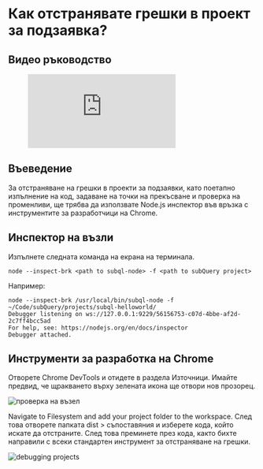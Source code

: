 # Как отстранявате грешки в проект за подзаявка?

## Видео ръководство

<figure class="video_container">
  <iframe src="https://www.youtube.com/embed/6NlaO-YN2q4" frameborder="0" allowfullscreen="true"></iframe>
</figure>

## Въеведение

За отстраняване на грешки в проекти за подзаявки, като поетапно изпълнение на код, задаване на точки на прекъсване и проверка на променливи, ще трябва да използвате Node.js инспектор във връзка с инструментите за разработчици на Chrome.

## Инспектор на възли

Изпълнете следната команда на екрана на терминала.

```shell
node --inspect-brk <path to subql-node> -f <path to subQuery project>
```

Например:
```shell
node --inspect-brk /usr/local/bin/subql-node -f ~/Code/subQuery/projects/subql-helloworld/
Debugger listening on ws://127.0.0.1:9229/56156753-c07d-4bbe-af2d-2c7ff4bcc5ad
For help, see: https://nodejs.org/en/docs/inspector
Debugger attached.
```

## Инструменти за разработка на Chrome

Отворете Chrome DevTools и отидете в раздела Източници. Имайте предвид, че щракването върху зелената икона ще отвори нов прозорец.

![проверка на възел](/assets/img/node_inspect.png)

Navigate to Filesystem and add your project folder to the workspace. След това отворете папката dist > съпоставяния и изберете кода, който искате да отстраните. След това преминете през кода, както бихте направили с всеки стандартен инструмент за отстраняване на грешки.

![debugging projects](/assets/img/debugging_projects.png)
